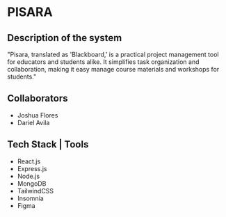# PISARA

## Description of the system

"Pisara, translated as 'Blackboard,' is a practical project management tool for educators and students alike. It simplifies task organization and collaboration, making it easy manage course materials and workshops for students."

## Collaborators

- Joshua Flores
- Dariel Avila

## Tech Stack | Tools

- React.js
- Express.js
- Node.js
- MongoDB
- TailwindCSS
- Insomnia
- Figma
